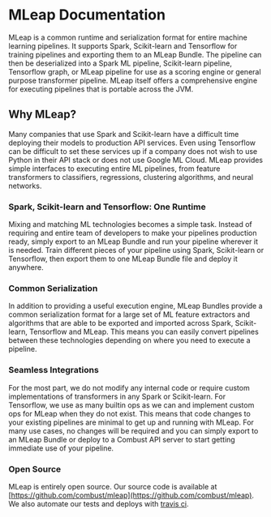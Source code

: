 # MLeap Documentation

MLeap is a common runtime and serialization format for entire machine learning pipelines. It supports Spark, Scikit-learn and Tensorflow for training pipelines and exporting them to an MLeap Bundle. The pipeline can then be deserialized into a Spark ML pipeline, Scikit-learn pipeline, Tensorflow graph, or MLeap pipeline for use as a scoring engine or general purpose transformer pipeline. MLeap itself offers a comprehensive engine for executing pipelines that is portable across the JVM.

## Why MLeap?

Many companies that use Spark and Scikit-learn have a difficult time
deploying their models to production API services. Even using Tensorflow
can be difficult to set these services up if a company does not wish to
use Python in their API stack or does not use Google ML Cloud. MLeap
provides simple interfaces to executing entire ML pipelines, from
feature transformers to classifiers, regressions, clustering algorithms,
and neural networks.

### Spark, Scikit-learn and Tensorflow: One Runtime

Mixing and matching ML technologies becomes a simple task. Instead of requiring
and entire team of developers to make your pipelines production ready,
simply export to an MLeap Bundle and run your pipeline wherever it is
needed. Train different pieces of your pipeline using Spark,
Scikit-learn or Tensorflow, then export them to one MLeap Bundle file
and deploy it anywhere.

### Common Serialization

In addition to providing a useful execution engine, MLeap Bundles
provide a common serialization format for a large set of ML feature
extractors and algorithms that are able to be exported and imported
across Spark, Scikit-learn, Tensorflow and MLeap. This means you can
easily convert pipelines between these technologies depending on where
you need to execute a pipeline.

### Seamless Integrations

For the most part, we do not modify any internal code or require custom
implementations of transformers in any Spark or Scikit-learn. For
Tensorflow, we use as many builtin ops as we can and implement custom
ops for MLeap when they do not exist. This means that code changes to
your existing pipelines are minimal to get up and running with MLeap.
For many use cases, no changes will be required and you can simply
export to an MLeap Bundle or deploy to a Combust API server to start
getting immediate use of your pipeline.

### Open Source

MLeap is entirely open source. Our source code is available at
[https://github.com/combust/mleap](https://github.com/combust/mleap). We also automate
our tests and deploys with [travis ci](https://travis-ci.org/combust/mleap).

